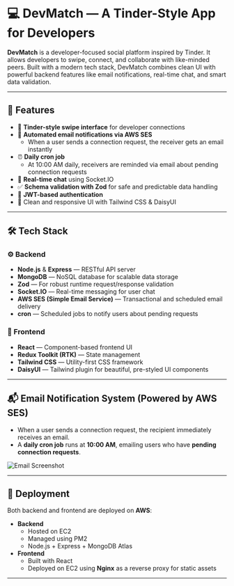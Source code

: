 # 💻 DevMatch — A Tinder-Style App for Developers

**DevMatch** is a developer-focused social platform inspired by Tinder. It allows developers to swipe, connect, and collaborate with like-minded peers. Built with a modern tech stack, DevMatch combines clean UI with powerful backend features like email notifications, real-time chat, and smart data validation.

---

## 🚀 Features

- 🔄 **Tinder-style swipe interface** for developer connections  
- 📧 **Automated email notifications via AWS SES**  
  - When a user sends a connection request, the receiver gets an email instantly  
- ⏰ **Daily cron job**  
  - At 10:00 AM daily, receivers are reminded via email about pending connection requests  
- 💬 **Real-time chat** using Socket.IO  
- ✅ **Schema validation with Zod** for safe and predictable data handling  
- 🔐 **JWT-based authentication**  
- 🎨 Clean and responsive UI with Tailwind CSS & DaisyUI

---

## 🛠 Tech Stack

### ⚙️ Backend
- **Node.js** & **Express** — RESTful API server
- **MongoDB** — NoSQL database for scalable data storage
- **Zod** — For robust runtime request/response validation
- **Socket.IO** — Real-time messaging for user chat
- **AWS SES (Simple Email Service)** — Transactional and scheduled email delivery
- **cron** — Scheduled jobs to notify users about pending requests

### 🎯 Frontend
- **React** — Component-based frontend UI
- **Redux Toolkit (RTK)** — State management
- **Tailwind CSS** — Utility-first CSS framework
- **DaisyUI** — Tailwind plugin for beautiful, pre-styled UI components

---

## 📬 Email Notification System (Powered by AWS SES)

- When a user sends a connection request, the recipient immediately receives an email.
- A **daily cron job** runs at **10:00 AM**, emailing users who have **pending connection requests**.

![Email Screenshot](https://github.com/user-attachments/assets/df54017e-fa85-42b7-927d-1945c07ab20d)

---


## 🚧 Deployment

Both backend and frontend are deployed on **AWS**:

- **Backend**
  - Hosted on EC2
  - Managed using PM2
  - Node.js + Express + MongoDB Atlas
- **Frontend**
  - Built with React
  - Deployed on EC2 using **Nginx** as a reverse proxy for static assets

---



